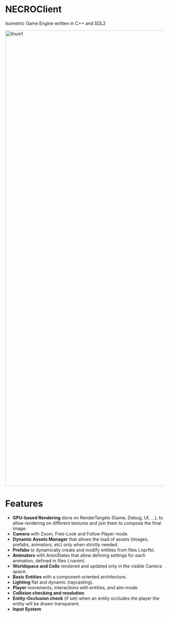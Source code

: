 # NECROClient

Isometric Game Engine written in C++ and SDL2

<img width="1441" alt="thum1" src="https://github.com/silvematt/NECROEngine/assets/20478938/fa632904-6105-4b7a-8d44-ad700113e6fb">


# Features
* __GPU-based Rendering__ done on RenderTargets (Game, Debug, UI, ...), to allow rendering on different textures and join them to compose the final image.
* __Camera__ with Zoom, Free-Look and Follow Player mode.
* __Dynamic Assets Manager__ that allows the load of assets (images, prefabs, animators, etc) only when strictly needed.
* __Prefabs__ to dynamically create and modify entities from files (.nprfb).
* __Animators__ with AnimStates that allow defining settings for each animation, defined in files (.nanim).
* __Worldspace and Cells__ rendered and updated only in the visible Camera space.
* __Basic Entities__ with a component-oriented architecture.
* __Lighting__ flat and dynamic (raycasting).
* __Player__ movements, interactions with entities, and aim-mode.
* __Collision checking and resolution__.
* __Entity-Occlusion check__ (if set) when an entity occludes the player the entity will be drawn transparent.
* __Input System__
